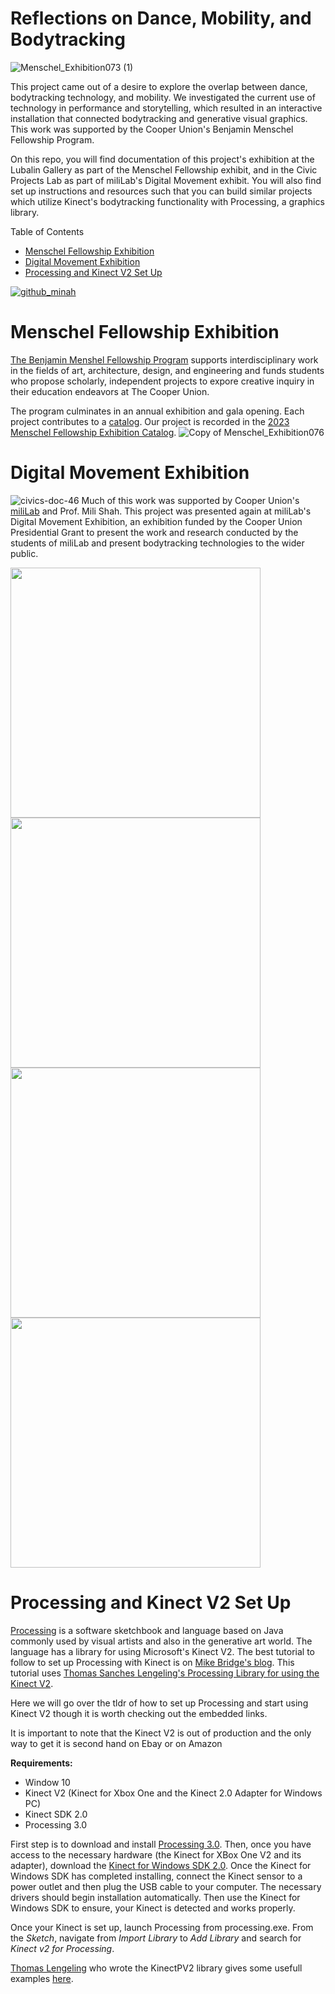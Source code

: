 # Reflections on Dance, Mobility, and Bodytracking
![Menschel_Exhibition073 (1)](https://user-images.githubusercontent.com/71452451/231338377-55c37385-0db7-4615-b4f7-b393ede7495b.jpg)

This project came out of a desire to explore the overlap between dance, bodytracking technology, and mobility. We investigated the current use of technology in performance and storytelling, which resulted in an interactive installation that connected bodytracking and generative visual graphics. This work was supported by the Cooper Union's Benjamin Menschel Fellowship Program.

On this repo, you will find documentation of this project's exhibition at the Lubalin Gallery as part of the Menschel Fellowship exhibit, and in the Civic Projects Lab as part of miliLab's Digital Movement exhibit. You will also find set up instructions and resources such that you can build similar projects which utilize Kinect's bodytracking functionality with Processing, a graphics library.

Table of Contents
- [Menschel Fellowship Exhibition](https://github.com/lhrhode/menschel-bodytracking/blob/main/README.md#menschel-fellowship-exhibition)
- [Digital Movement Exhibition](https://github.com/lhrhode/menschel-bodytracking/blob/main/README.md#digital-movement-exhibition)
- [Processing and Kinect V2 Set Up](https://github.com/lhrhode/menschel-bodytracking/blob/main/README.md#processing-and-kinect-v2-set-up) 

[![github_minah](https://user-images.githubusercontent.com/71452451/232954180-97ce6a55-4aaa-4298-8c01-09a1279b4769.png)](https://www.youtube.com/watch?v=XrtT-O2CED0)

# Menschel Fellowship Exhibition
[The Benjamin Menshel Fellowship Program](https://cooper.edu/academics/research-fellowships/benjamin-menschel-fellowship-program) supports interdisciplinary work in the fields of art, architecture, design, and engineering and funds students who propose scholarly, independent projects to expore creative inquiry in their education endeavors at The Cooper Union.

The program culminates in an annual exhibition and gala opening. Each project contributes to a [catalog](https://cooper.edu/academics/research-fellowships/menschel-catalogs). Our project is recorded in the [2023 Menschel Fellowship Exhibition Catalog](https://cooper.edu/sites/default/files/uploads/assets/development/menschel%20catalogue_ML.pdf).
![Copy of Menschel_Exhibition076](https://user-images.githubusercontent.com/71452451/231519182-ca767fbe-f395-4e59-a82e-5c7bd3d6bc57.jpg)


# Digital Movement Exhibition
![civics-doc-46](https://user-images.githubusercontent.com/71452451/232956643-9c1e74df-d4fe-4a30-b9cb-085809c439dd.jpg)
Much of this work was supported by Cooper Union's [miliLab](http://faculty.cooper.edu/mili/miliLab/index.html) and Prof. Mili Shah. This project was presented again at miliLab's Digital Movement Exhibition, an exhibition funded by the Cooper Union Presidential Grant to present the work and research conducted by the students of miliLab and present bodytracking technologies to the wider public.

<img src="https://user-images.githubusercontent.com/71452451/232956577-294b0f61-b825-4526-833b-7777d2e8071e.jpg" width="400"> <img src="https://user-images.githubusercontent.com/71452451/232956604-9d790fa0-b742-4fe5-b8a2-04866bbbe649.jpg" width="400">
<img src="https://user-images.githubusercontent.com/71452451/232956675-1d6aaa78-2791-44e4-83c2-869b474b91f1.jpg" width="400"> <img src="https://user-images.githubusercontent.com/71452451/232956680-ae278078-8efe-40d2-bfd3-c592b8966c46.jpg" width="400">


# Processing and Kinect V2 Set Up
[Processing](https://processing.org/) is a software sketchbook and language based on Java commonly used by visual artists and also in the generative art world. The language has a library for using Microsoft's Kinect V2. The best tutorial to follow to set up Processing with Kinect is on [Mike Bridge's blog](https://mikebridge.github.io/post/kinect-and-processing/). This tutorial uses [Thomas Sanches Lengeling's Processing Library for using the Kinect V2](https://github.com/ThomasLengeling/KinectPV2).

Here we will go over the tldr of how to set up Processing and start using Kinect V2 though it is worth checking out the embedded links.

It is important to note that the Kinect V2 is out of production and the only way to get it is second hand on Ebay or on Amazon

**Requirements:**
- Window 10
- Kinect V2 (Kinect for Xbox One and the Kinect 2.0 Adapter for Windows PC)
- Kinect SDK 2.0
- Processing 3.0

First step is to download and install [Processing 3.0](https://processing.org/releases).
Then, once you have access to the necessary hardware (the Kinect for XBox One V2 and its adapter), download the [Kinect for Windows SDK 2.0](https://www.microsoft.com/en-us/download/details.aspx?id=44561). Once the Kinect for Windows SDK has completed installing, connect the Kinect sensor to a power outlet and then plug the USB cable to your computer. The necessary drivers should begin installation automatically. Then use the Kinect for Windows SDK to ensure, your Kinect is detected and works properly.

Once your Kinect is set up, launch Processing from processing.exe. From the _Sketch_, navigate from _Import Library_ to _Add Library_ and search for _Kinect v2 for Processing_.

[Thomas Lengeling](https://github.com/ThomasLengeling/KinectPV2) who wrote the KinectPV2 library gives some usefull examples [here](https://codigogenerativo.com/code/kinectpv2-k4w2-processing-library/).


